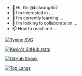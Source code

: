 - 👋 Hi, I’m @billwang657
- 👀 I’m interested in ...
- 🌱 I’m currently learning ...
- 💞️ I’m looking to collaborate on ...
- 📫 How to reach me ...

<!---
billwang657/billwang657 is a ✨ special ✨ repository because its `README.md` (this file) appears on your GitHub profile.
You can click the Preview link to take a look at your changes.
--->

[![Typing SVG](https://readme-typing-svg.herokuapp.com?font=Chakra+Petch&weight=600&size=21&duration=6020&pause=80&color=63BA50&width=435&lines=Welcom+to+Bill's+GitHub+%F0%9F%8E%8A;%E6%AD%A1%E8%BF%8E%E4%BE%86%E5%88%B0+Bill+%E7%9A%84+GitHub+%F0%9F%8E%8A)](https://git.io/typing-svg)

[![Kevin's GitHub stats](https://github-readme-stats.vercel.app/api?username=billwang657&count_private=true&show_icons=true&theme=tokyonight)](https://github.com/anuraghazra/github-readme-stats)

[![GitHub Streak](https://streak-stats.demolab.com?user=billwang657&theme=tokyonight&border_radius=5.3&fire=DD0000)](https://git.io/streak-stats)

[![Top Langs](https://github-readme-stats.vercel.app/api/top-langs/?username=billwang657&layout=compact)](https://github.com/anuraghazra/github-readme-stats)

<!--
**KevinShih-689/KevinShih-689** is a ✨ _special_ ✨ repository because its `README.md` (this file) appears on your GitHub profile.
Here are some ideas to get you started:
- 🔭 I’m currently working on ...
- 🌱 I’m currently learning ...
- 👯 I’m looking to collaborate on ...
- 🤔 I’m looking for help with ...
- 💬 Ask me about ...
- 📫 How to reach me: ...
- 😄 Pronouns: ...
- ⚡ Fun fact: ...
-->
